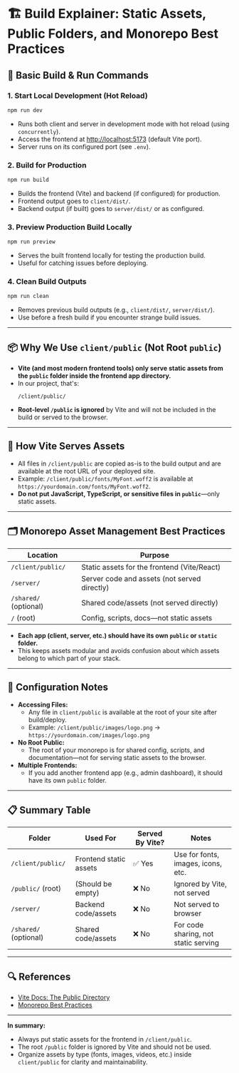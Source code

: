 # 🏗️ Build Explainer: Static Assets, Public Folders, and Monorepo Best Practices

## 🚀 Basic Build & Run Commands

### 1. Start Local Development (Hot Reload)
```bash
npm run dev
```
- Runs both client and server in development mode with hot reload (using `concurrently`).
- Access the frontend at [http://localhost:5173](http://localhost:5173) (default Vite port).
- Server runs on its configured port (see `.env`).

### 2. Build for Production
```bash
npm run build
```
- Builds the frontend (Vite) and backend (if configured) for production.
- Frontend output goes to `client/dist/`.
- Backend output (if built) goes to `server/dist/` or as configured.

### 3. Preview Production Build Locally
```bash
npm run preview
```
- Serves the built frontend locally for testing the production build.
- Useful for catching issues before deploying.

### 4. Clean Build Outputs
```bash
npm run clean
```
- Removes previous build outputs (e.g., `client/dist/`, `server/dist/`).
- Use before a fresh build if you encounter strange build issues.

---

## 📦 Why We Use `client/public` (Not Root `public`)

- **Vite (and most modern frontend tools) only serve static assets from the `public` folder inside the frontend app directory.**
- In our project, that's:
  ```plaintext
  /client/public/
  ```
- **Root-level `/public` is ignored** by Vite and will not be included in the build or served to the browser.

---

## 🚦 How Vite Serves Assets

- All files in `/client/public` are copied as-is to the build output and are available at the root URL of your deployed site.
- Example: `/client/public/fonts/MyFont.woff2` is available at `https://yourdomain.com/fonts/MyFont.woff2`.
- **Do not put JavaScript, TypeScript, or sensitive files in `public`**—only static assets.

---

## 🗂️ Monorepo Asset Management Best Practices

| Location              | Purpose                                      |
|----------------------|----------------------------------------------|
| `/client/public/`    | Static assets for the frontend (Vite/React)  |
| `/server/`           | Server code and assets (not served directly) |
| `/shared/` (optional)| Shared code/assets (not served directly)     |
| `/` (root)           | Config, scripts, docs—not static assets      |

- **Each app (client, server, etc.) should have its own `public` or `static` folder.**
- This keeps assets modular and avoids confusion about which assets belong to which part of your stack.

---

## 📝 Configuration Notes

- **Accessing Files:**
  - Any file in `client/public` is available at the root of your site after build/deploy.
  - Example: `/client/public/images/logo.png` → `https://yourdomain.com/images/logo.png`
- **No Root Public:**
  - The root of your monorepo is for shared config, scripts, and documentation—not for serving static assets to the browser.
- **Multiple Frontends:**
  - If you add another frontend app (e.g., admin dashboard), it should have its own `public` folder.

---

## 📋 Summary Table

| Folder                | Used For                | Served By Vite? | Notes                                 |
|-----------------------|------------------------|-----------------|---------------------------------------|
| `/client/public/`     | Frontend static assets | ✅ Yes          | Use for fonts, images, icons, etc.    |
| `/public/` (root)     | (Should be empty)      | ❌ No           | Ignored by Vite, not served           |
| `/server/`            | Backend code/assets    | ❌ No           | Not served to browser                 |
| `/shared/` (optional) | Shared code/assets     | ❌ No           | For code sharing, not static serving  |

---

## 🔍 References
- [Vite Docs: The Public Directory](https://vitejs.dev/guide/assets.html#the-public-directory)
- [Monorepo Best Practices](https://monorepo.tools/)

---

**In summary:**
- Always put static assets for the frontend in `/client/public`.
- The root `/public` folder is ignored by Vite and should not be used.
- Organize assets by type (fonts, images, videos, etc.) inside `client/public` for clarity and maintainability. 